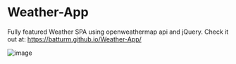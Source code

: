 # Weather-App
Fully featured Weather SPA using openweathermap api and jQuery.
Check it out at: https://batturm.github.io/Weather-App/

![image](https://user-images.githubusercontent.com/24686630/173026995-d3e74900-e7be-4ef0-a603-dc26c87bf5c1.png)
